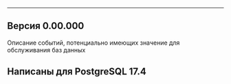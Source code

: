 --------------------------------------------------------------
## Версия 0.00.000

Описание событий, потенциально имеющих значение для обслуживания баз данных

Написаны для PostgreSQL 17.4
--------------------------------------------------------------